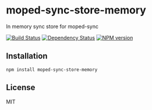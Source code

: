 # moped-sync-store-memory

In memory sync store for moped-sync

[![Build Status](https://img.shields.io/travis/mopedjs/moped-sync-store-memory/master.svg)](https://travis-ci.org/mopedjs/moped-sync-store-memory)
[![Dependency Status](https://img.shields.io/gemnasium/mopedjs/moped-sync-store-memory.svg)](https://gemnasium.com/mopedjs/moped-sync-store-memory)
[![NPM version](https://img.shields.io/npm/v/moped-sync-store-memory.svg)](https://www.npmjs.org/package/moped-sync-store-memory)

## Installation

    npm install moped-sync-store-memory

## License

  MIT
